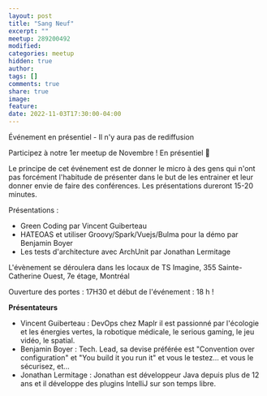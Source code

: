 ```yaml
---
layout: post
title: "Sang Neuf"
excerpt: ""
meetup: 289200492
modified:
categories: meetup
hidden: true
author: 
tags: []
comments: true
share: true
image:
feature:
date: 2022-11-03T17:30:00-04:00
---
```


Événement en présentiel - Il n'y aura pas de rediffusion

Participez à notre 1er meetup de Novembre ! En présentiel 🎉

Le principe de cet événement est de donner le micro à des gens qui n'ont pas forcément l'habitude de présenter dans le but de les entrainer et leur donner envie de faire des conférences.
Les présentations dureront 15-20 minutes.

Présentations :

- Green Coding par Vincent Guiberteau
- HATEOAS et utiliser Groovy/Spark/Vuejs/Bulma pour la démo	par Benjamin Boyer
- Les tests d'architecture avec ArchUnit par Jonathan Lermitage

L'évènement se déroulera dans les locaux de TS Imagine, 355 Sainte-Catherine Ouest, 7e étage, Montréal

Ouverture des portes : 17H30 et début de l'événement : 18 h !

__Présentateurs__

- Vincent Guiberteau : DevOps chez Maplr il est passionné par l'écologie et les énergies vertes, la robotique médicale, le serious gaming, le jeu vidéo, le spatial.
- Benjamin Boyer : Tech. Lead, sa devise préférée est "Convention over configuration" et "You build it you run it" et vous le testez... et vous le sécurisez, et...
- Jonathan Lermitage : Jonathan est développeur Java depuis plus de 12 ans et il développe des plugins IntelliJ sur son temps libre.
